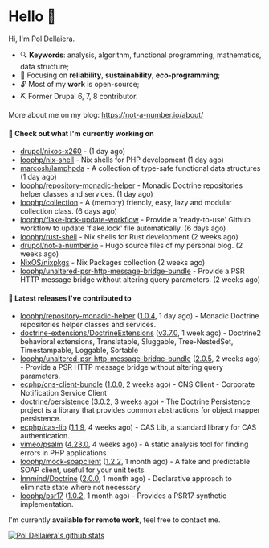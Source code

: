 # Hello 👋

Hi, I'm Pol Dellaiera.

- 🔍 **Keywords**: analysis, algorithm, functional programming, mathematics, data structure;
- 🎯 Focusing on **reliability**, **sustainability**, **eco-programming**;
- 🔓 Most of my **work** is open-source;
- ⛏️ Former Drupal 6, 7, 8 contributor.

More about me on my blog: https://not-a-number.io/about/

#### 👷 Check out what I'm currently working on

- [drupol/nixos-x260](https://github.com/drupol/nixos-x260) -  (1 day ago)
- [loophp/nix-shell](https://github.com/loophp/nix-shell) - Nix shells for PHP development (1 day ago)
- [marcosh/lamphpda](https://github.com/marcosh/lamphpda) - A collection of type-safe functional data structures (1 day ago)
- [loophp/repository-monadic-helper](https://github.com/loophp/repository-monadic-helper) - Monadic Doctrine repositories helper classes and services. (1 day ago)
- [loophp/collection](https://github.com/loophp/collection) - A (memory) friendly, easy, lazy and modular collection class. (6 days ago)
- [loophp/flake-lock-update-workflow](https://github.com/loophp/flake-lock-update-workflow) - Provide a &#39;ready-to-use&#39; Github workflow to update &#39;flake.lock&#39; file automatically. (6 days ago)
- [loophp/rust-shell](https://github.com/loophp/rust-shell) - Nix shells for Rust development (2 weeks ago)
- [drupol/not-a-number.io](https://github.com/drupol/not-a-number.io) - Hugo source files of my personal blog. (2 weeks ago)
- [NixOS/nixpkgs](https://github.com/NixOS/nixpkgs) - Nix Packages collection (2 weeks ago)
- [loophp/unaltered-psr-http-message-bridge-bundle](https://github.com/loophp/unaltered-psr-http-message-bridge-bundle) - Provide a PSR HTTP message bridge without altering query parameters. (2 weeks ago)

#### 🔭 Latest releases I've contributed to

- [loophp/repository-monadic-helper](https://github.com/loophp/repository-monadic-helper) ([1.0.4](https://github.com/loophp/repository-monadic-helper/releases/tag/1.0.4), 1 day ago) - Monadic Doctrine repositories helper classes and services.
- [doctrine-extensions/DoctrineExtensions](https://github.com/doctrine-extensions/DoctrineExtensions) ([v3.7.0](https://github.com/doctrine-extensions/DoctrineExtensions/releases/tag/v3.7.0), 1 week ago) - Doctrine2 behavioral extensions, Translatable, Sluggable, Tree-NestedSet, Timestampable, Loggable, Sortable
- [loophp/unaltered-psr-http-message-bridge-bundle](https://github.com/loophp/unaltered-psr-http-message-bridge-bundle) ([2.0.5](https://github.com/loophp/unaltered-psr-http-message-bridge-bundle/releases/tag/2.0.5), 2 weeks ago) - Provide a PSR HTTP message bridge without altering query parameters.
- [ecphp/cns-client-bundle](https://github.com/ecphp/cns-client-bundle) ([1.0.0](https://github.com/ecphp/cns-client-bundle/releases/tag/1.0.0), 2 weeks ago) - CNS Client - Corporate Notification Service Client
- [doctrine/persistence](https://github.com/doctrine/persistence) ([3.0.2](https://github.com/doctrine/persistence/releases/tag/3.0.2), 3 weeks ago) - The Doctrine Persistence project is a library that provides common abstractions for object mapper persistence.
- [ecphp/cas-lib](https://github.com/ecphp/cas-lib) ([1.1.9](https://github.com/ecphp/cas-lib/releases/tag/1.1.9), 4 weeks ago) - CAS Lib, a standard library for CAS authentication.
- [vimeo/psalm](https://github.com/vimeo/psalm) ([4.23.0](https://github.com/vimeo/psalm/releases/tag/4.23.0), 4 weeks ago) - A static analysis tool for finding errors in PHP applications
- [loophp/mock-soapclient](https://github.com/loophp/mock-soapclient) ([1.2.2](https://github.com/loophp/mock-soapclient/releases/tag/1.2.2), 1 month ago) - A fake and predictable SOAP client, useful for your unit tests.
- [Innmind/Doctrine](https://github.com/Innmind/Doctrine) ([2.0.0](https://github.com/Innmind/Doctrine/releases/tag/2.0.0), 1 month ago) - Declarative approach to eliminate state where not necessary
- [loophp/psr17](https://github.com/loophp/psr17) ([1.0.2](https://github.com/loophp/psr17/releases/tag/1.0.2), 1 month ago) - Provides a PSR17 synthetic implementation.

I'm currently **available for remote work**, feel free to contact me.

[![Pol Dellaiera's github stats](https://github-readme-stats.vercel.app/api?username=drupol&count_private=true&show_icons=true)](https://github.com/drupol)
